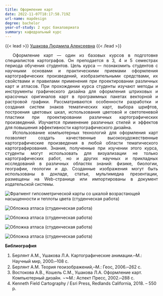```yaml
---
title: Оформление карт
date: 2022-11-07T18:17:58.719Z
url-name: mapdesign
degree: bachelor
year-of-study: 2 курс бакалавриата
summary: кафедральный курс
---
```

{{< lead >}} [Ушакова Людмила Алексеевна](https://istina.msu.ru/profile/UshakovaLA/) {{< /lead >}}

<div style="text-align: justify; text-indent: 25px;">
Оформление карт — один из базовых курсов в подготовке специалистов картографов. Он преподается в 3, 4 и 5 семестрах периода обучения студентов. Цель курса — познакомить студентов с научными основами и практическими приемами оформления картографических произведений, изобразительными средствами, их свойствами и правилами применения при проектировании различных карт и атласов. При прохождении курса студенты изучают методы и инструменты графического дизайна для оформления штриховых и красочных оригиналов карт в программных пакетах векторной и растровой графики. Рассматриваются особенности разработки и создания систем знаков тематических карт, выбора шрифтов, построения цветовых шкал, использования цветовой и светотеневой пластики при проектировании различных картографических произведений. Изучается применение различных стилей и эффектов для повышения эффективности картографического дизайна.  </div>
<div style="text-align: justify; text-indent: 25px;">
Использование компьютерных технологий для оформления карт позволяет создать качественные высокохудожественные картографические произведения в любой области тематического картографирования. Знания, полученные при изучении этого курса, студенты могут использовать для визуализации не только картографических работ, но и других научных и прикладных исследований в различных областях знаний: физике, биологии, географии, геологии и др. Созданные изображения могут быть использованы в докладе, статье, мультимедиа презентации, размещены на Web-странице или импортированы в документ издательской системы.</div>

![Фрагмент гипсометрической карты со шкалой возрастающей насыщенности и теплоты цвета (студенческая работа) ](img/mapd1.jpg "Фрагмент гипсометрической карты со шкалой возрастающей насыщенности и теплоты цвета (студенческая работа)")

![Обложка атласа (студенческая работа)](img/mapdesign5.jpg "Обложка атласа (студенческая работа)")

![Обложка атласа (студенческая работа)](img/mapd2.jpg "Обложка атласа (студенческая работа)")

![Обложка атласа (студенческая работа)](img/mapd3.jpg "Обложка атласа (студенческая работа)")

![Обложка атласа (студенческая работа)](img/mapd4.jpg "Обложка атласа (студенческая работа)")

**Библиография**

1. Берлянт А.М., Ушакова Л.А. Картографические анимации. ̶  М.: Научный мир, 2000.  ̶ 108 с.
2. Берлянт А.М. Теория геоизображений,  ̶  М.: Геос, 2006. ̶ 262 с.
3. Востокова А.В., Кошель С.М., Ушакова Л.А. Оформление карт. Компьютерный дизайн.  ¬¬̶  М.: Аспект Пресс, 2002.  ̶ 288 с. 
4. Kenneth Field Cartography / Esri Press, Redlands California, 2018. – 550 p.